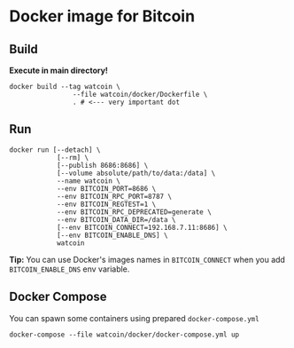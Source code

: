 # Docker image for Bitcoin

## Build

**Execute in main directory!**

    docker build --tag watcoin \
                    --file watcoin/docker/Dockerfile \
                    . # <--- very important dot

## Run

    docker run [--detach] \
                [--rm] \
                [--publish 8686:8686] \
                [--volume absolute/path/to/data:/data] \
                --name watcoin \
                --env BITCOIN_PORT=8686 \
                --env BITCOIN_RPC_PORT=8787 \
                --env BITCOIN_REGTEST=1 \
                --env BITCOIN_RPC_DEPRECATED=generate \
                --env BITCOIN_DATA_DIR=/data \
                [--env BITCOIN_CONNECT=192.168.7.11:8686] \
                [--env BITCOIN_ENABLE_DNS] \
                watcoin

**Tip:** You can use Docker's images names in `BITCOIN_CONNECT` when you add `BITCOIN_ENABLE_DNS` env variable.

## Docker Compose

You can spawn some containers using prepared `docker-compose.yml`

    docker-compose --file watcoin/docker/docker-compose.yml up
